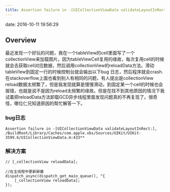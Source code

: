 ```yaml
---
title: Assertion failure in -[UICollectionViewData validateLayoutInRect:]
---
```

date: 2016-10-11 19:56:29
## Overview
最近发现一个好玩的问题，我在一个tableView的cell里面写了一个collectionView来加载图片。因为tableViewCell复用的缘故，每次复用cell的时候就会去获取cell对应数据，然后调用collectionView的reloadData方法。滑动tableVIew到固定一行的时候控制台就会输出以下bug 日志，然后程序就会crash.在stackoverflow上面也看到别人有相同的问题，有人提出是collectionView reload数据太频繁了，但是我发现就算是慢慢滑动，到固定某一个cell的时候也会报错，也就是说不是因为reload太频繁的缘故。但是在找不到其他原因的情况下我试着把reloadData方法卸载GCD异步线程里面发现问题真的不再复现了。很奇怪，哪位仁兄知道原因的帮忙解答一下。

### bug日志

```
Assertion failure in -[UICollectionViewData validateLayoutInRect:], /BuildRoot/Library/Caches/com.apple.xbs/Sources/UIKit/UIKit-3599.6/UICollectionViewData.m:433**

```



### 解决方案
```
// [_collectionView reloadData];

//在主线程中更新屏幕
dispatch_async(dispatch_get_main_queue(), ^{
    [_collectionView reloadData];
});
```
